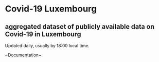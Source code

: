 # Covid-19 Luxembourg
## aggregated dataset of publicly available data on Covid-19 in Luxembourg

Updated daily, usually by 18:00 local time.

~[Documentation](https://donneeen.lu/covid19/data/)~

